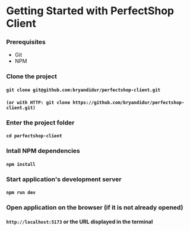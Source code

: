 
# Getting Started with PerfectShop Client

### Prerequisites
- Git
- NPM

### Clone the project
#### `git clone git@github.com:bryandidur/perfectshop-client.git`
#### `(or with HTTP: git clone https://github.com/bryandidur/perfectshop-client.git)`

### Enter the project folder
#### `cd perfectshop-client`

### Intall NPM dependencies
#### `npm install`

### Start application's development server
#### `npm run dev`

### Open application on the browser (if it is not already opened)
#### `http://localhost:5173` or the URL displayed in the terminal
